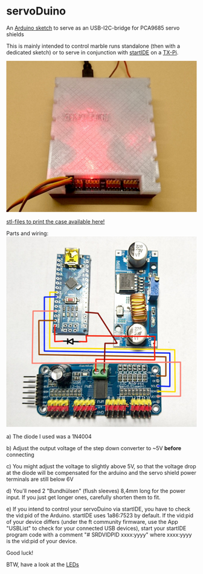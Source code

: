 # servoDuino
An [Arduino sketch](https://github.com/PeterDHabermehl/servoDuino/raw/master/servoDuino/servoDuino.ino) to serve as an USB-I2C-bridge for PCA9685 servo shields

This is mainly intended to control marble runs standalone (then with a dedicated sketch) or to serve in conjunction with [startIDE](https://github.com/PeterDHabermehl/startIDE) on a [TX-Pi](https://github.com/harbaum/tx-pi).

![servoDuino](https://github.com/PeterDHabermehl/servoDuino/blob/master/Bilder/DSC_1339.JPG)

[stl-files to print the case available here!](https://github.com/PeterDHabermehl/servoDuino/tree/master/stl)

Parts and wiring:
![wiring](https://github.com/PeterDHabermehl/servoDuino/blob/master/Bilder/DSC_1334_Wiring.jpg)


a) The diode I used was a 1N4004


b) Adjust the output voltage of the step down converter to ~5V **before** connecting


c) You might adjust the voltage to slightly above 5V, so that the voltage drop at the diode will be compensated for the arduino and the servo shield power terminals are still below 6V


d) You'll need 2 "Bundhülsen" (flush sleeves) 8,4mm long for the power input. If you just get longer ones, carefully shorten them to fit.

e) If you intend to control your servoDuino via startIDE, you have to check the vid:pid of the Arduino. startIDE uses 1a86:7523 by default. If the vid:pid of your device differs (under the ft community firmware, use the App "USBList" to check for your connected USB devices), start your startIDE program code with a comment "# SRDVIDPID xxxx:yyyy" where xxxx:yyyy is the vid:pid of your device.

Good luck!

BTW, have a look at the [LEDs](https://github.com/PeterDHabermehl/servoDuino/blob/master/Doku/LEDs.pdf)



